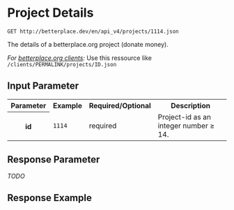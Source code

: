 
# Project Details

```nginx
GET http://betterplace.dev/en/api_v4/projects/1114.json
```

The details of a betterplace.org project (donate money).

*For [betterplace.org clients](README.md#client-api):*
Use this ressource like `/clients/PERMALINK/projects/ID.json`


## Input Parameter

<table>
  <tr>
    <th>Parameter</th>
    <th>Example</th>
    <th>Required/Optional</th>
    <th>Description</th>
  </tr>
  <tr>
    <th>id</th>
    <td><code>1114</code></td>
    <td>required</td>
    <td>Project-id as an integer number ≥ 14.</td>
  </tr>
</table>

## Response Parameter

*TODO*

## Response Example

```json

```

